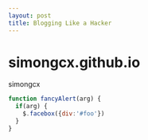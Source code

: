 ```yaml
---
layout: post
title: Blogging Like a Hacker
---
```




# simongcx.github.io
simongcx


```javascript
function fancyAlert(arg) {
  if(arg) {
    $.facebox({div:'#foo'})
  }
}
```
